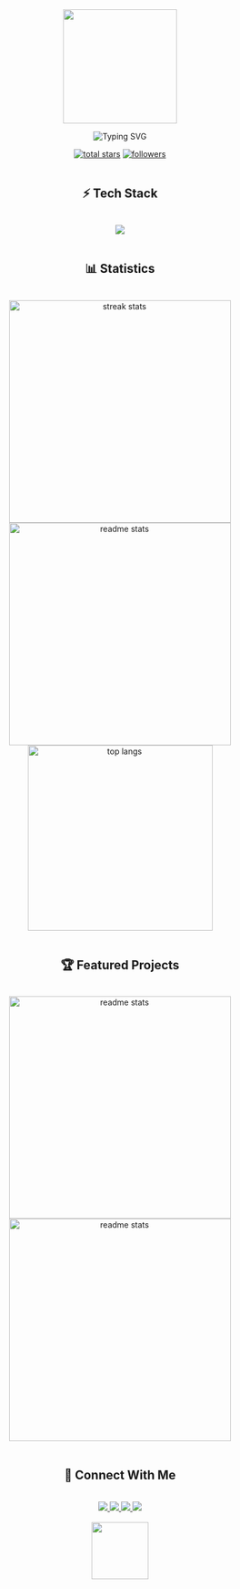 <div align="center">
  <img height="200" src="https://capsule-render.vercel.app/api?type=soft&color=0:000000,100:8B5CF6&height=200&section=header&text=Kerem%20Erkengel&fontSize=50&fontColor=ffffff&animation=fadeIn&fontAlignY=38&desc=Software%20Developer&descAlignY=58&descAlign=50"/>
</div>

<p align="center">
  <img src="https://readme-typing-svg.herokuapp.com?font=JetBrains+Mono&weight=600&size=24&duration=3000&pause=500&color=8B5CF6&center=true&vCenter=true&width=435&lines=Frontend+Developer+%F0%9F%92%BB;UI%2FUX+Enthusiast+%F0%9F%8E%AF;Tech+Explorer+%F0%9F%9A%80;Creative+Coder+%E2%9C%A8" alt="Typing SVG" />
</p>

<div align="center">
  <a href="https://github.com/keremerkengel?tab=repositories&sort=stargazers">
    <img alt="total stars" title="Total stars on GitHub" src="https://custom-icon-badges.demolab.com/github/stars/keremerkengel?color=8B5CF6&style=for-the-badge&labelColor=1f2233&logo=star"/></a>
  <a href="https://github.com/keremerkengel?tab=followers">
    <img alt="followers" title="Follow me on Github" src="https://custom-icon-badges.demolab.com/github/followers/keremerkengel?color=8B5CF6&labelColor=1f2233&style=for-the-badge&logo=person-add&label=Follow&logoColor=white"/></a>
</div>

<br/>

<h2 align="center">⚡ Tech Stack</h2>
<br/>

<div align="center">
<img src="https://skillicons.dev/icons?i=react,next,typescript,tailwind,nodejs,python,git,figma&theme=dark&perline=4" />
</div>

<br/>

<h2 align="center">📊 Statistics</h2>
<br/>
<div align="center">
  <img width="390" src="https://streak-stats.demolab.com/?user=keremerkengel&theme=midnight-purple&border_radius=10" alt="streak stats"/>
  <img width="390" src="https://github-readme-stats.vercel.app/api?username=keremerkengel&count_private=true&show_icons=true&theme=midnight-purple&border_radius=10" alt="readme stats" />
  <br/>
  <img width="325" align="center" src="https://github-readme-stats.vercel.app/api/top-langs/?username=keremerkengel&hide=HTML&langs_count=8&layout=compact&theme=midnight-purple&border_radius=10&size_weight=0.5&count_weight=0.5&exclude_repo=github-readme-stats" alt="top langs" />
</div>

<br/>

<h2 align="center">🏆 Featured Projects</h2>
<br/>

<div align="center">
  <a href="https://github.com/keremerkengel/repo-adı">
    <img width="390" src="https://github-readme-stats.vercel.app/api/pin/?username=keremerkengel&repo=repo-adı&theme=midnight-purple&border_radius=10" alt="readme stats" />
  </a>
  <a href="https://github.com/keremerkengel/repo-adı">
    <img width="390" src="https://github-readme-stats.vercel.app/api/pin/?username=keremerkengel&repo=repo-adı&theme=midnight-purple&border_radius=10" alt="readme stats" />
  </a>
</div>

<br/>

<h2 align="center">🤝 Connect With Me</h2>
<br/>

<div align="center">
  <a href="linkedin-linkiniz">
    <img src="https://img.shields.io/badge/LinkedIn-000000?style=for-the-badge&logo=linkedin&logoColor=8B5CF6"/>
  </a>
  <a href="twitter-linkiniz">
    <img src="https://img.shields.io/badge/Twitter-000000?style=for-the-badge&logo=twitter&logoColor=8B5CF6"/>
  </a>
  <a href="mailto:mailiniz">
    <img src="https://img.shields.io/badge/Email-000000?style=for-the-badge&logo=gmail&logoColor=8B5CF6"/>
  </a>
  <a href="portfolio-linkiniz">
    <img src="https://img.shields.io/badge/Portfolio-000000?style=for-the-badge&logo=react&logoColor=8B5CF6"/>
  </a>
</div>

<br/>

<div align="center">
  <img height="100" src="https://capsule-render.vercel.app/api?type=soft&color=0:000000,100:8B5CF6&height=100&section=footer"/>
</div>
